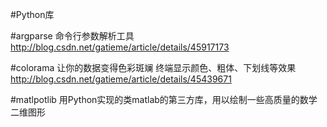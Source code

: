 #Python库

#argparse
命令行参数解析工具
http://blog.csdn.net/gatieme/article/details/45917173


#colorama
让你的数据变得色彩斑斓
终端显示颜色、粗体、下划线等效果
http://blog.csdn.net/gatieme/article/details/45439671

#matlpotlib
用Python实现的类matlab的第三方库，用以绘制一些高质量的数学二维图形
